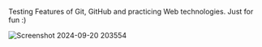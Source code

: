 Testing Features of Git, GitHub and practicing Web technologies. Just for fun :)

![Screenshot 2024-09-20 203554](https://github.com/user-attachments/assets/1625766d-ad11-4a29-9a71-3735bb275fd7)
